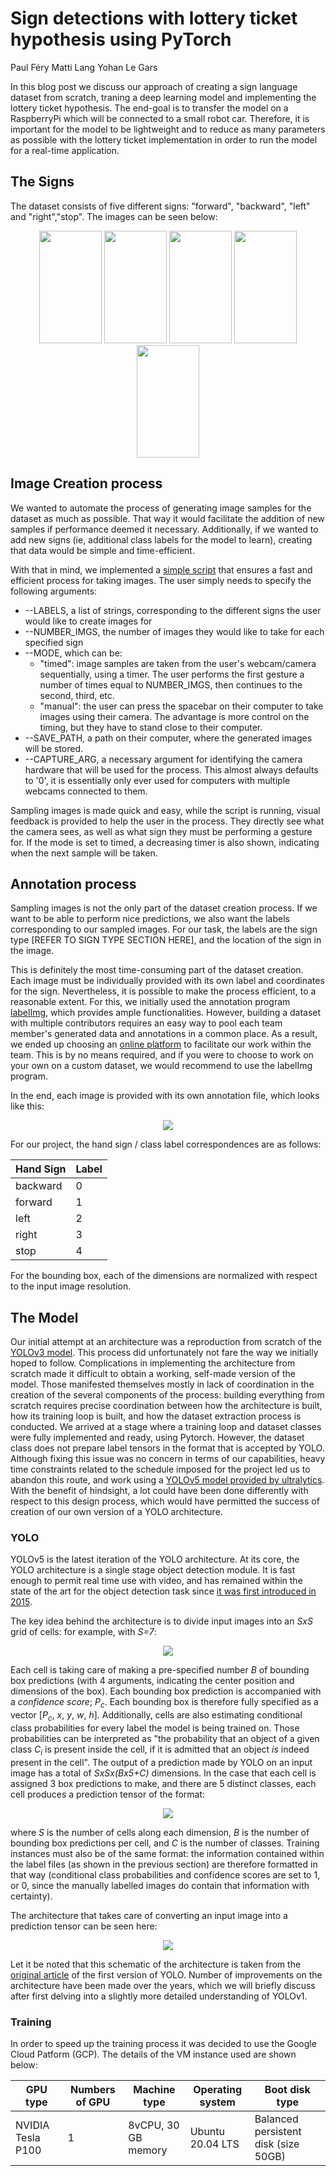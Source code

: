 
[//]: # (WIP ZONE: MATTI ///////////////////////////////////////////////////////////////////)

# Sign detections with lottery ticket hypothesis using PyTorch

Paul Féry
Matti Lang
Yohan Le Gars

  In this blog post we discuss our approach of creating a sign language dataset from scratch, traning a deep learning model and implementing the lottery ticket hypothesis. The end-goal is to transfer the model on a RaspberryPi which will be connected to a small robot car. Therefore, it is important for the model to be lightweight and to reduce as many parameters as possible with the lottery ticket implementation in order to run the model for a real-time application. 
  
## The Signs
 
The dataset consists of five different signs: "forward", "backward", "left" and "right","stop". The images can be seen below:

<p align="middle">
  <img src="blog_images/matti_comp.jpg" width="100" height="180"/>
  <img src="blog_images/yohan_comp_1_min.jpg" width="100" height="180"/> 
  <img src="blog_images/yohan_comp_2-min.jpg" width="100" height="180"/>
  <img src="blog_images/paul_comp_1_min.jpg" width="100" height="180"/>
  <img src="blog_images/paul_comp_2-min.jpg" width="100" height="180"/>
</p>



[//]: # (WIP ZONE: PAUL ///////////////////////////////////////////////////////////////////)

## Image Creation process

We wanted to automate the process of generating image samples for the dataset as much as possible. That way it would facilitate the addition of new samples if performance deemed it necessary. Additionally, if we wanted to add new signs (ie, additional class labels for the model to learn), creating that data would be simple and time-efficient.

With that in mind, we implemented a [simple script](https://github.com/yohanlegars/Hand-Commands/blob/e11a10a30cf5535e66404ad2855839202c5d915f/code/datasets/image_generator.py#L140) that ensures a fast and efficient process for taking images. The user simply needs to specify the following arguments:
- --LABELS, a list of strings, corresponding to the different signs the user would like to create images for
- --NUMBER_IMGS, the number of images they would like to take for each specified sign
- --MODE, which can be:
  - "timed": image samples are taken from the user's webcam/camera sequentially, using a timer. The user performs the first gesture a number of times equal to NUMBER_IMGS, then continues to the second, third, etc.
  - "manual": the user can press the spacebar on their computer to take images using their camera. The advantage is more control on the timing, but they have to stand close to their computer.
- --SAVE_PATH, a path on their computer, where the generated images will be stored.
- --CAPTURE_ARG, a necessary argument for identifying the camera hardware that will be used for the process. This almost always defaults to '0', it is essentially only ever used for computers with multiple webcams connected to them.

Sampling images is made quick and easy, while the script is running, visual feedback is provided to help the user in the process. They directly see what the camera sees, as well as what sign they must be performing a gesture for. If the mode is set to timed, a decreasing timer is also shown, indicating when the next sample will be taken.

[//]: # (TODO: SHORT GIF OF THE PROCESS HERE)


## Annotation process

Sampling images is not the only part of the dataset creation process. If we want to be able to perform nice predictions, we also want the labels corresponding to our sampled images. For our task, the labels are the sign type [REFER TO SIGN TYPE SECTION HERE], and the location of the sign in the image.

This is definitely the most time-consuming part of the dataset creation. Each image must be individually provided with its own label and coordinates for the sign. Nevertheless, it is possible to make the process efficient, to a reasonable extent. For this, we initially used the annotation program [labelImg](https://github.com/tzutalin/labelImg), which provides ample functionalities. However, building a dataset with multiple contributors requires an easy way to pool each team member's generated data and annotations in a common place. As a result, we ended up choosing an [online platform](https://roboflow.com/) to facilitate our work within the team. This is by no means required, and if you were to choose to work on your own on a custom dataset, we would recommend to use the labelImg program.

In the end, each image is provided with its own annotation file, which looks like this:

<p align="middle">
  <img src="blog_images/comp_vis_label.png"/>
</p>

For our project, the hand sign / class label correspondences are as follows:

| Hand Sign | Label |
|-----------|-------|
| backward  | 0     |
| forward   | 1     |
| left      | 2     |
| right     | 3     |
| stop      | 4     |

For the bounding box, each of the dimensions are normalized with respect to the input image resolution.


## The Model

Our initial attempt at an architecture was a reproduction from scratch of the [YOLOv3 model](https://pjreddie.com/media/files/papers/YOLOv3.pdf). This process did unfortunately not fare the way we initially hoped to follow. Complications in implementing the architecture from scratch made it difficult to obtain a working, self-made version of the model. Those manifested themselves mostly in lack of coordination in the creation of the several components of the process: building everything from scratch requires precise coordination between how the architecture is built, how its training loop is built, and how the dataset extraction process is conducted. We arrived at a stage where a training loop and dataset classes were fully implemented and ready, using Pytorch. However, the dataset class does not prepare label tensors in the format that is accepted by YOLO. Although fixing this issue was no concern in terms of our capabilities, heavy time constraints related to the schedule imposed for the project led us to abandon this route, and work using a [YOLOv5 model provided by ultralytics](https://github.com/ultralytics/yolov5). With the benefit of hindsight, a lot could have been done differently with respect to this design process, which would have permitted the success of creation of our own version of a YOLO architecture.

### YOLO

YOLOv5 is the latest iteration of the YOLO architecture. At its core, the YOLO architecture is a single stage object detection module. It is fast enough to permit real time use with video, and has remained within the state of the art for the object detection task since [it was first introduced in 2015](https://arxiv.org/abs/1506.02640).

The key idea behind the architecture is to divide input images into an *SxS* grid of cells: for example, with *S=7*:

<p align="middle">
  <img src="blog_images/yolo_grid.png"/>
</p>

Each cell is taking care of making a pre-specified number *B* of bounding box predictions (with 4 arguments, indicating the center position and dimensions of the box). Each bounding box prediction is accompanied with a *confidence score*; *P<sub>c</sub>*. Each bounding box is therefore fully specified as a vector [*P<sub>c</sub>*, *x*, *y*, *w*, *h*]. Additionally, cells are also estimating conditional class probabilities for every label the model is being trained on. Those probabilities can be interpreted as "the probability that an object of a given class *C<sub>i</sub>* is present inside the cell, if it is admitted that an object *is* indeed present in the cell".
The output of a prediction made by YOLO on an input image has a total of *SxSx(Bx5+C)* dimensions. In the case that each cell is assigned 3 box predictions to make, and there are 5 distinct classes, each cell produces a prediction tensor of the format:

<p align="middle">
  <img src="blog_images/predict_tensor.gif"/>
</p>

where *S* is the number of cells along each dimension, *B* is the number of bounding box predictions per cell, and *C* is the number of classes.
Training instances must also be of the same format: the information contained within the label files (as shown in the previous section) are therefore formatted in that way (conditional class probabilities and confidence scores are set to 1, or 0, since the manually labelled images do contain that information with certainty).

The architecture that takes care of converting an input image into a prediction tensor can be seen here:

<p align="middle">
  <img src="blog_images/architecture.PNG"/>
</p>

Let it be noted that this schematic of the architecture is taken from the [original article](https://arxiv.org/abs/1506.02640) of the first version of YOLO. Number of improvements on the architecture have been made over the years, which we will briefly discuss after first delving into a slightly more detailed understanding of YOLOv1.




[//]: # (WIP ZONE HERE: MODEL DESCRIPTION ABOVE, ANYTHING ELSE UNDERNEATH ######)

### Training
In order to speed up the training process it was decided to use the Google Cloud Patform (GCP). 
The details of the VM instance used are shown below:

|     GPU type      | Numbers of GPU |    Machine type    |Operating system|          Boot disk type            |
|-------------------|----------------|--------------------|----------------|------------------------------------|
| NVIDIA Tesla P100 |       1        | 8vCPU, 30 GB memory|Ubuntu 20.04 LTS|Balanced persistent disk (size 50GB)|












